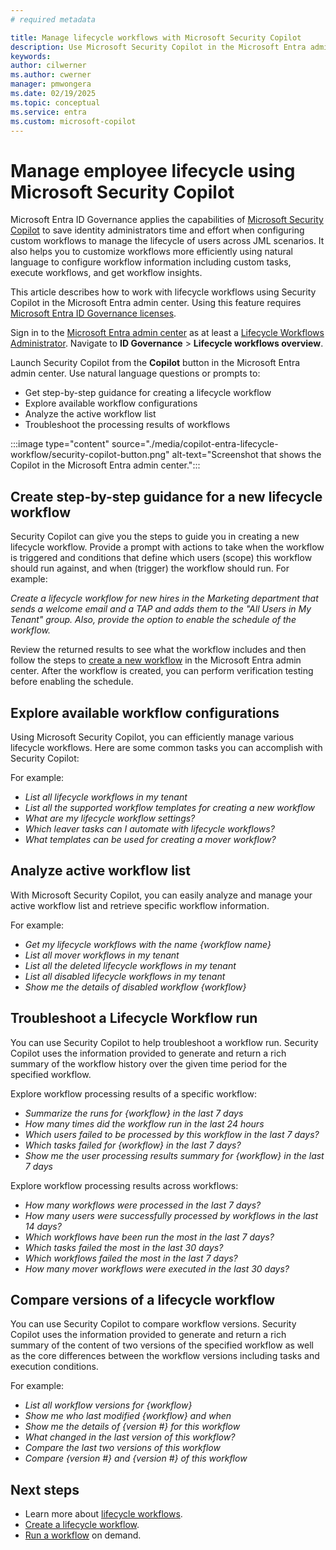 ```yaml
---
# required metadata

title: Manage lifecycle workflows with Microsoft Security Copilot 
description: Use Microsoft Security Copilot in the Microsoft Entra admin center to create lifecycle workflows for Joiner, Mover, and Leaver scenarios. Execute workflows on-demand and use workflow insights to monitor execution and troubleshoot as needed.
keywords:
author: cilwerner
ms.author: cwerner
manager: pmwongera
ms.date: 02/19/2025
ms.topic: conceptual
ms.service: entra
ms.custom: microsoft-copilot
---
```

# Manage employee lifecycle using Microsoft Security Copilot

Microsoft Entra ID Governance applies the capabilities of [Microsoft Security Copilot](/security-copilot/microsoft-security-copilot) to save identity administrators time and effort when configuring custom workflows to manage the lifecycle of users across JML scenarios. It also helps you to customize workflows more efficiently using natural language to configure workflow information including custom tasks, execute workflows, and get workflow insights.

This article describes how to work with lifecycle workflows using Security Copilot in the Microsoft Entra admin center.  Using this feature requires [Microsoft Entra ID Governance licenses](/entra/id-governance/identity-governance-overview#license-requirements).

Sign in to the [Microsoft Entra admin center](https://entra.microsoft.com) as at least a [Lifecycle Workflows Administrator](/entra/identity/role-based-access-control/permissions-reference#lifecycle-workflows-administrator). Navigate to **ID Governance** > **Lifecycle workflows overview**.

Launch Security Copilot from the **Copilot** button in the Microsoft Entra admin center.  Use natural language questions or prompts to:

- Get step-by-step guidance for creating a lifecycle workflow
- Explore available workflow configurations
- Analyze the active workflow list
- Troubleshoot the processing results of workflows

:::image type="content" source="./media/copilot-entra-lifecycle-workflow/security-copilot-button.png" alt-text="Screenshot that shows the Copilot in the Microsoft Entra admin center.":::

## Create step-by-step guidance for a new lifecycle workflow

Security Copilot can give you the steps to guide you in creating a new lifecycle workflow. Provide a prompt with actions to take when the workflow is triggered and conditions that define which users (scope) this workflow should run against, and when (trigger) the workflow should run.  For example:

*Create a lifecycle workflow for new hires in the Marketing department that sends a welcome email and a TAP and adds them to the "All Users in My Tenant" group.  Also, provide the option to enable the schedule of the workflow.*

Review the returned results to see what the workflow includes and then follow the steps to [create a new workflow](/entra/id-governance/create-lifecycle-workflow) in the Microsoft Entra admin center. After the workflow is created, you can perform verification testing before enabling the schedule.

## Explore available workflow configurations

Using Microsoft Security Copilot, you can efficiently manage various lifecycle workflows. Here are some common tasks you can accomplish with Security Copilot:

For example:

- *List all lifecycle workflows in my tenant*
- *List all the supported workflow templates for creating a new workflow*
- *What are my lifecycle workflow settings?*
- *Which leaver tasks can I automate with lifecycle workflows?*
- *What templates can be used for creating a mover workflow?*

## Analyze active workflow list

With Microsoft Security Copilot, you can easily analyze and manage your active workflow list and retrieve specific workflow information.

For example:

- *Get my lifecycle workflows with the name {workflow name}*
- *List all mover workflows in my tenant*
- *List all the deleted lifecycle workflows in my tenant*
- *List all disabled lifecycle workflows in my tenant*
- *Show me the details of disabled workflow {workflow}*

## Troubleshoot a Lifecycle Workflow run

You can use Security Copilot to help troubleshoot a workflow run.  Security Copilot uses the information provided to generate and return a rich summary of the workflow history over the given time period for the specified workflow. 

Explore workflow processing results of a specific workflow:

- *Summarize the runs for {workflow} in the last 7 days*
- *How many times did the workflow run in the last 24 hours*
- *Which users failed to be processed by this workflow in the last 7 days?*
- *Which tasks failed for {workflow} in the last 7 days?*
- *Show me the user processing results summary for {workflow} in the last 7 days*

Explore workflow processing results across workflows:

- *How many workflows were processed in the last 7 days?*
- *How many users were successfully processed by workflows in the last 14 days?* 
- *Which workflows have been run the most in the last 7 days?* 
- *Which tasks failed the most in the last 30 days?* 
- *Which workflows failed the most in the last 7 days?* 
- *How many mover workflows were executed in the last 30 days?*
 
## Compare versions of a lifecycle workflow 

You can use Security Copilot to compare workflow versions. Security Copilot uses the information provided to generate and return a rich summary of the content of two versions of the specified workflow as well as the core differences between the workflow versions including tasks and execution conditions.

For example:

- *List all workflow versions for {workflow}*
- *Show me who last modified {workflow} and when*
- *Show me the details of {version #} for this workflow*
- *What changed in the last version of this workflow?*
- *Compare the last two versions of this workflow*
- *Compare {version #} and {version #} of this workflow*

## Next steps

- Learn more about [lifecycle workflows](/entra/id-governance/what-are-lifecycle-workflows).
- [Create a lifecycle workflow](/entra/id-governance/create-lifecycle-workflow).
- [Run a workflow](/entra/id-governance/on-demand-workflow) on demand.
